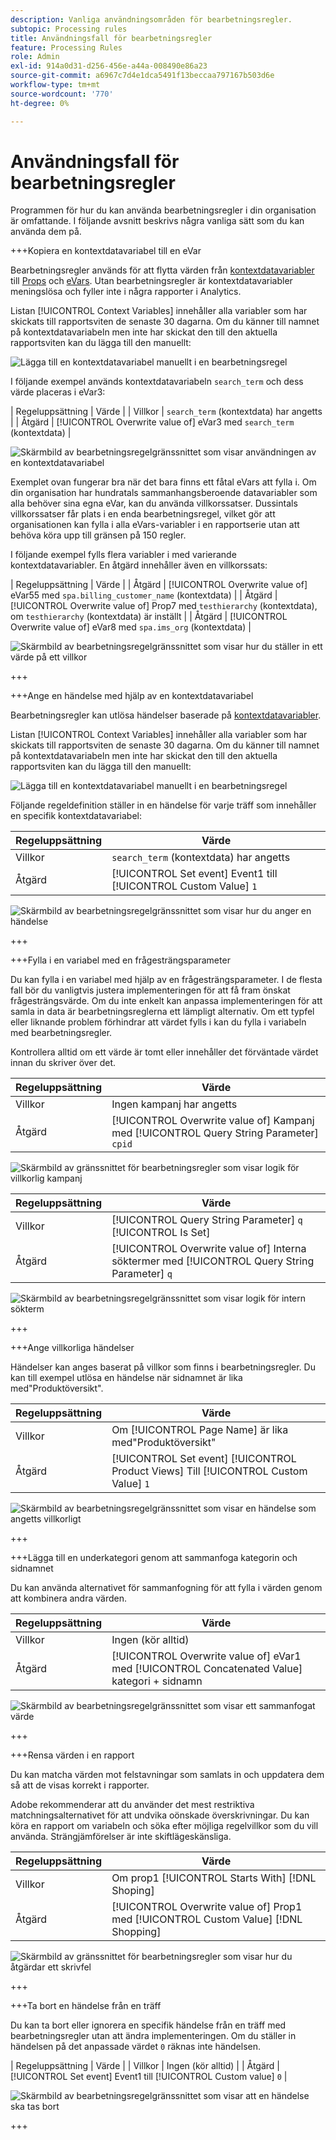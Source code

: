 ```yaml
---
description: Vanliga användningsområden för bearbetningsregler.
subtopic: Processing rules
title: Användningsfall för bearbetningsregler
feature: Processing Rules
role: Admin
exl-id: 914a0d31-d256-456e-a44a-008490e86a23
source-git-commit: a6967c7d4e1dca5491f13beccaa797167b503d6e
workflow-type: tm+mt
source-wordcount: '770'
ht-degree: 0%

---
```


# Användningsfall för bearbetningsregler

Programmen för hur du kan använda bearbetningsregler i din organisation är omfattande. I följande avsnitt beskrivs några vanliga sätt som du kan använda dem på.

+++Kopiera en kontextdatavariabel till en eVar

Bearbetningsregler används för att flytta värden från [kontextdatavariabler](/help/implement/vars/page-vars/contextdata.md) till [Props](/help/components/dimensions/prop.md) och [eVars](/help/components/dimensions/evar.md). Utan bearbetningsregler är kontextdatavariabler meningslösa och fyller inte i några rapporter i Analytics.

Listan [!UICONTROL Context Variables] innehåller alla variabler som har skickats till rapportsviten de senaste 30 dagarna. Om du känner till namnet på kontextdatavariabeln men inte har skickat den till den aktuella rapportsviten kan du lägga till den manuellt:

![Lägga till en kontextdatavariabel manuellt i en bearbetningsregel](assets/add-context-variable.png)

I följande exempel används kontextdatavariabeln `search_term` och dess värde placeras i eVar3:

| Regeluppsättning | Värde |
| Villkor | `search_term` (kontextdata) har angetts |
| Åtgärd | [!UICONTROL Overwrite value of] eVar3 med `search_term` (kontextdata) |

![Skärmbild av bearbetningsregelgränssnittet som visar användningen av en kontextdatavariabel](assets/set-context-data.png)

Exemplet ovan fungerar bra när det bara finns ett fåtal eVars att fylla i. Om din organisation har hundratals sammanhangsberoende datavariabler som alla behöver sina egna eVar, kan du använda villkorssatser. Dussintals villkorssatser får plats i en enda bearbetningsregel, vilket gör att organisationen kan fylla i alla eVars-variabler i en rapportserie utan att behöva köra upp till gränsen på 150 regler.

I följande exempel fylls flera variabler i med varierande kontextdatavariabler. En åtgärd innehåller även en villkorssats:

| Regeluppsättning | Värde |
| Åtgärd | [!UICONTROL Overwrite value of] eVar55 med `spa.billing_customer_name` (kontextdata) |
| Åtgärd | [!UICONTROL Overwrite value of] Prop7 med `testhierarchy` (kontextdata), om `testhierarchy` (kontextdata) är inställt |
| Åtgärd | [!UICONTROL Overwrite value of] eVar8 med `spa.ims_org` (kontextdata) |

![Skärmbild av bearbetningsregelgränssnittet som visar hur du ställer in ett värde på ett villkor](assets/add-conditional.png)

+++

+++Ange en händelse med hjälp av en kontextdatavariabel

Bearbetningsregler kan utlösa händelser baserade på [kontextdatavariabler](/help/implement/vars/page-vars/contextdata.md).

Listan [!UICONTROL Context Variables] innehåller alla variabler som har skickats till rapportsviten de senaste 30 dagarna. Om du känner till namnet på kontextdatavariabeln men inte har skickat den till den aktuella rapportsviten kan du lägga till den manuellt:

![Lägga till en kontextdatavariabel manuellt i en bearbetningsregel](assets/add-context-variable.png)

Följande regeldefinition ställer in en händelse för varje träff som innehåller en specifik kontextdatavariabel:

| Regeluppsättning | Värde |
| --- | --- |
| Villkor | `search_term` (kontextdata) har angetts |
| Åtgärd | [!UICONTROL Set event] Event1 till [!UICONTROL Custom Value] `1` |

![Skärmbild av bearbetningsregelgränssnittet som visar hur du anger en händelse](assets/processing_rule_set_event.png)

+++

+++Fylla i en variabel med en frågesträngsparameter

Du kan fylla i en variabel med hjälp av en frågesträngsparameter. I de flesta fall bör du vanligtvis justera implementeringen för att få fram önskat frågesträngsvärde. Om du inte enkelt kan anpassa implementeringen för att samla in data är bearbetningsreglerna ett lämpligt alternativ. Om ett typfel eller liknande problem förhindrar att värdet fylls i kan du fylla i variabeln med bearbetningsregler.

Kontrollera alltid om ett värde är tomt eller innehåller det förväntade värdet innan du skriver över det.

| Regeluppsättning | Värde |
| --- | --- |
| Villkor | Ingen kampanj har angetts |
| Åtgärd | [!UICONTROL Overwrite value of] Kampanj med [!UICONTROL Query String Parameter] `cpid` |

![Skärmbild av gränssnittet för bearbetningsregler som visar logik för villkorlig kampanj](assets/set-campaign-conditionally.png)

| Regeluppsättning | Värde |
| --- | --- |
| Villkor | [!UICONTROL Query String Parameter] `q` [!UICONTROL Is Set] |
| Åtgärd | [!UICONTROL Overwrite value of] Interna söktermer med [!UICONTROL Query String Parameter] `q` |

![Skärmbild av bearbetningsregelgränssnittet som visar logik för intern sökterm ](assets/populate-internal-search-terms.png)

+++

+++Ange villkorliga händelser

Händelser kan anges baserat på villkor som finns i bearbetningsregler. Du kan till exempel utlösa en händelse när sidnamnet är lika med&quot;Produktöversikt&quot;.

| Regeluppsättning | Värde |
| --- | --- |
| Villkor | Om [!UICONTROL Page Name] är lika med&quot;Produktöversikt&quot; |
| Åtgärd | [!UICONTROL Set event] [!UICONTROL Product Views] Till [!UICONTROL Custom Value] `1` |

![Skärmbild av bearbetningsregelgränssnittet som visar en händelse som angetts villkorligt](assets/set-product-view-event.png)

+++

+++Lägga till en underkategori genom att sammanfoga kategorin och sidnamnet

Du kan använda alternativet för sammanfogning för att fylla i värden genom att kombinera andra värden.

| Regeluppsättning | Värde |
| --- | --- |
| Villkor | Ingen (kör alltid) |
| Åtgärd | [!UICONTROL Overwrite value of] eVar1 med [!UICONTROL Concatenated Value] kategori + sidnamn |

![Skärmbild av bearbetningsregelgränssnittet som visar ett sammanfogat värde](assets/add-subcategory-using-concat.png)

+++

+++Rensa värden i en rapport

Du kan matcha värden mot felstavningar som samlats in och uppdatera dem så att de visas korrekt i rapporter.

Adobe rekommenderar att du använder det mest restriktiva matchningsalternativet för att undvika oönskade överskrivningar. Du kan köra en rapport om variabeln och söka efter möjliga regelvillkor som du vill använda. Strängjämförelser är inte skiftlägeskänsliga.

| Regeluppsättning | Värde |
| --- | --- |
| Villkor | Om prop1 [!UICONTROL Starts With] [!DNL Shoping] |
| Åtgärd | [!UICONTROL Overwrite value of] Prop1 med [!UICONTROL Custom Value] [!DNL Shopping] |

![Skärmbild av gränssnittet för bearbetningsregler som visar hur du åtgärdar ett skrivfel](assets/clean-up-values-in-report.png)

+++

+++Ta bort en händelse från en träff

Du kan ta bort eller ignorera en specifik händelse från en träff med bearbetningsregler utan att ändra implementeringen. Om du ställer in händelsen på det anpassade värdet `0` räknas inte händelsen.

| Regeluppsättning | Värde |
| Villkor | Ingen (kör alltid) |
| Åtgärd | [!UICONTROL Set event] Event1 till [!UICONTROL Custom value] `0` |

![Skärmbild av bearbetningsregelgränssnittet som visar att en händelse ska tas bort](assets/remove_event.png)

+++
